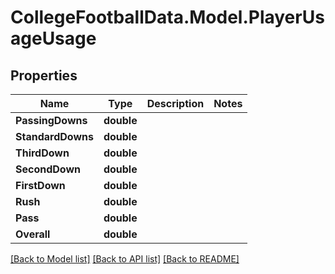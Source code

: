 # CollegeFootballData.Model.PlayerUsageUsage

## Properties

Name | Type | Description | Notes
------------ | ------------- | ------------- | -------------
**PassingDowns** | **double** |  | 
**StandardDowns** | **double** |  | 
**ThirdDown** | **double** |  | 
**SecondDown** | **double** |  | 
**FirstDown** | **double** |  | 
**Rush** | **double** |  | 
**Pass** | **double** |  | 
**Overall** | **double** |  | 

[[Back to Model list]](../../README.md#documentation-for-models) [[Back to API list]](../../README.md#documentation-for-api-endpoints) [[Back to README]](../../README.md)

